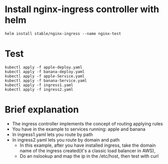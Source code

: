 # Install nginx-ingress controller with helm

```
helm install stable/nginx-ingress --name nginx-test
```

# Test
```
kubectl apply -f apple-deploy.yaml
kubectl apply -f banana-deploy.yaml
kubectl apply -f apple-Service.yaml
kubectl apply -f banana-Service.yaml
kubectl apply -f ingress1.yaml
kubectl apply -f ingress2.yaml

```

# Brief explanation
- The ingress controller implements the concept of routing applying rules
- You have in the example to services running: apple and banana
- In ingress1.yaml lets you route by path
- In ingress2.yaml lets you route by domain and path
    - In this example, after you have installed ingress, take the domain name of the ingress created(it's a classic load balancer in AWS), 
    - Do an nslookup and map the ip in the /etc/host, then test with curl





